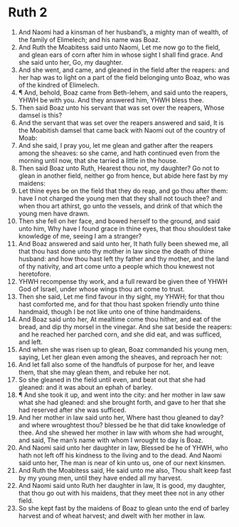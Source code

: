 ﻿# Ruth 2
1. And Naomi had a kinsman of her husband’s, a mighty man of wealth, of the family of Elimelech; and his name was Boaz. 
2. And Ruth the Moabitess said unto Naomi, Let me now go to the field, and glean ears of corn after him in whose sight I shall find grace. And she said unto her, Go, my daughter. 
3. And she went, and came, and gleaned in the field after the reapers: and her hap was to light on a part of the field belonging unto Boaz, who was of the kindred of Elimelech. 
4. ¶ And, behold, Boaz came from Beth-lehem, and said unto the reapers, YHWH be with you. And they answered him, YHWH bless thee. 
5. Then said Boaz unto his servant that was set over the reapers, Whose damsel is this? 
6. And the servant that was set over the reapers answered and said, It is the Moabitish damsel that came back with Naomi out of the country of Moab: 
7. And she said, I pray you, let me glean and gather after the reapers among the sheaves: so she came, and hath continued even from the morning until now, that she tarried a little in the house. 
8. Then said Boaz unto Ruth, Hearest thou not, my daughter? Go not to glean in another field, neither go from hence, but abide here fast by my maidens: 
9. Let thine eyes be on the field that they do reap, and go thou after them: have I not charged the young men that they shall not touch thee? and when thou art athirst, go unto the vessels, and drink of that which the young men have drawn. 
10. Then she fell on her face, and bowed herself to the ground, and said unto him, Why have I found grace in thine eyes, that thou shouldest take knowledge of me, seeing I am a stranger? 
11. And Boaz answered and said unto her, It hath fully been shewed me, all that thou hast done unto thy mother in law since the death of thine husband: and how thou hast left thy father and thy mother, and the land of thy nativity, and art come unto a people which thou knewest not heretofore. 
12. YHWH recompense thy work, and a full reward be given thee of YHWH God of Israel, under whose wings thou art come to trust. 
13. Then she said, Let me find favour in thy sight, my YHWH; for that thou hast comforted me, and for that thou hast spoken friendly unto thine handmaid, though I be not like unto one of thine handmaidens. 
14. And Boaz said unto her, At mealtime come thou hither, and eat of the bread, and dip thy morsel in the vinegar. And she sat beside the reapers: and he reached her parched corn, and she did eat, and was sufficed, and left. 
15. And when she was risen up to glean, Boaz commanded his young men, saying, Let her glean even among the sheaves, and reproach her not: 
16. And let fall also some of the handfuls of purpose for her, and leave them, that she may glean them, and rebuke her not. 
17. So she gleaned in the field until even, and beat out that she had gleaned: and it was about an ephah of barley. 
18. ¶ And she took it up, and went into the city: and her mother in law saw what she had gleaned: and she brought forth, and gave to her that she had reserved after she was sufficed. 
19. And her mother in law said unto her, Where hast thou gleaned to day? and where wroughtest thou? blessed be he that did take knowledge of thee. And she shewed her mother in law with whom she had wrought, and said, The man’s name with whom I wrought to day is Boaz. 
20. And Naomi said unto her daughter in law, Blessed be he of YHWH, who hath not left off his kindness to the living and to the dead. And Naomi said unto her, The man is near of kin unto us, one of our next kinsmen. 
21. And Ruth the Moabitess said, He said unto me also, Thou shalt keep fast by my young men, until they have ended all my harvest. 
22. And Naomi said unto Ruth her daughter in law, It is good, my daughter, that thou go out with his maidens, that they meet thee not in any other field. 
23. So she kept fast by the maidens of Boaz to glean unto the end of barley harvest and of wheat harvest; and dwelt with her mother in law. 
